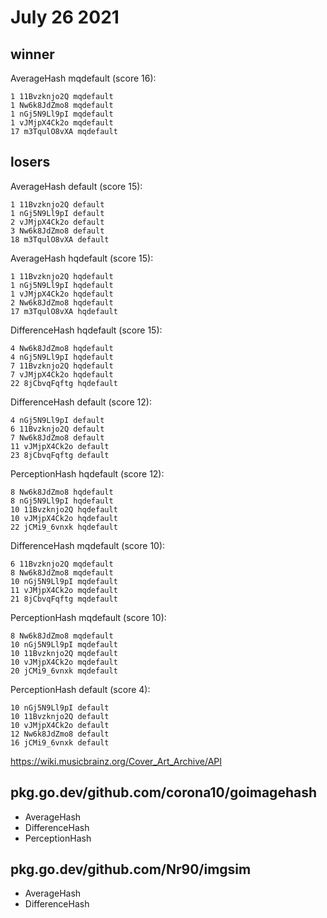 # July 26 2021

## winner

AverageHash mqdefault (score 16):

~~~
1 11Bvzknjo2Q mqdefault
1 Nw6k8JdZmo8 mqdefault
1 nGj5N9Ll9pI mqdefault
1 vJMjpX4Ck2o mqdefault
17 m3TqulO8vXA mqdefault
~~~

## losers

AverageHash default (score 15):

~~~
1 11Bvzknjo2Q default
1 nGj5N9Ll9pI default
2 vJMjpX4Ck2o default
3 Nw6k8JdZmo8 default
18 m3TqulO8vXA default
~~~

AverageHash hqdefault (score 15):

~~~
1 11Bvzknjo2Q hqdefault
1 nGj5N9Ll9pI hqdefault
1 vJMjpX4Ck2o hqdefault
2 Nw6k8JdZmo8 hqdefault
17 m3TqulO8vXA hqdefault
~~~

DifferenceHash hqdefault (score 15):

~~~
4 Nw6k8JdZmo8 hqdefault
4 nGj5N9Ll9pI hqdefault
7 11Bvzknjo2Q hqdefault
7 vJMjpX4Ck2o hqdefault
22 8jCbvqFqftg hqdefault
~~~

DifferenceHash default (score 12):

~~~
4 nGj5N9Ll9pI default
6 11Bvzknjo2Q default
7 Nw6k8JdZmo8 default
11 vJMjpX4Ck2o default
23 8jCbvqFqftg default
~~~

PerceptionHash hqdefault (score 12):

~~~
8 Nw6k8JdZmo8 hqdefault
8 nGj5N9Ll9pI hqdefault
10 11Bvzknjo2Q hqdefault
10 vJMjpX4Ck2o hqdefault
22 jCMi9_6vnxk hqdefault
~~~

DifferenceHash mqdefault (score 10):

~~~
6 11Bvzknjo2Q mqdefault
8 Nw6k8JdZmo8 mqdefault
10 nGj5N9Ll9pI mqdefault
11 vJMjpX4Ck2o mqdefault
21 8jCbvqFqftg mqdefault
~~~

PerceptionHash mqdefault (score 10):

~~~
8 Nw6k8JdZmo8 mqdefault
10 nGj5N9Ll9pI mqdefault
10 11Bvzknjo2Q mqdefault
10 vJMjpX4Ck2o mqdefault
20 jCMi9_6vnxk mqdefault
~~~

PerceptionHash default (score 4):

~~~
10 nGj5N9Ll9pI default
10 11Bvzknjo2Q default
10 vJMjpX4Ck2o default
12 Nw6k8JdZmo8 default
16 jCMi9_6vnxk default
~~~

<https://wiki.musicbrainz.org/Cover_Art_Archive/API>

## pkg.go.dev/github.com/corona10/goimagehash

- AverageHash
- DifferenceHash
- PerceptionHash

## pkg.go.dev/github.com/Nr90/imgsim

- AverageHash
- DifferenceHash
